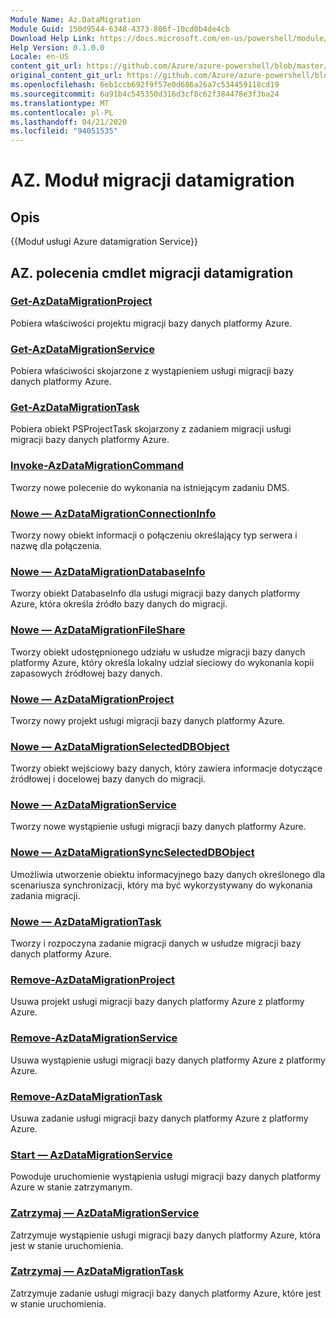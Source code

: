 ```yaml
---
Module Name: Az.DataMigration
Module Guid: 150d9544-6348-4373-806f-10cd0b4de4cb
Download Help Link: https://docs.microsoft.com/en-us/powershell/module/az.datamigration
Help Version: 0.1.0.0
Locale: en-US
content_git_url: https://github.com/Azure/azure-powershell/blob/master/src/DataMigration/DataMigration/help/Az.DataMigration.md
original_content_git_url: https://github.com/Azure/azure-powershell/blob/master/src/DataMigration/DataMigration/help/Az.DataMigration.md
ms.openlocfilehash: 6eb1ccb692f9f57e0d686a26a7c534459118cd19
ms.sourcegitcommit: 6a91b4c545350d316d3cf8c62f384478e3f3ba24
ms.translationtype: MT
ms.contentlocale: pl-PL
ms.lasthandoff: 04/21/2020
ms.locfileid: "94051535"
---
```

# AZ. Moduł migracji datamigration
## Opis
{{Moduł usługi Azure datamigration Service}}

## AZ. polecenia cmdlet migracji datamigration
### [Get-AzDataMigrationProject](Get-AzDataMigrationProject.md)
Pobiera właściwości projektu migracji bazy danych platformy Azure.

### [Get-AzDataMigrationService](Get-AzDataMigrationService.md)
Pobiera właściwości skojarzone z wystąpieniem usługi migracji bazy danych platformy Azure. 

### [Get-AzDataMigrationTask](Get-AzDataMigrationTask.md)
Pobiera obiekt PSProjectTask skojarzony z zadaniem migracji usługi migracji bazy danych platformy Azure.

### [Invoke-AzDataMigrationCommand](Invoke-AzDataMigrationCommand.md)
Tworzy nowe polecenie do wykonania na istniejącym zadaniu DMS.

### [Nowe — AzDataMigrationConnectionInfo](New-AzDataMigrationConnectionInfo.md)
Tworzy nowy obiekt informacji o połączeniu określający typ serwera i nazwę dla połączenia.

### [Nowe — AzDataMigrationDatabaseInfo](New-AzDataMigrationDatabaseInfo.md)
Tworzy obiekt DatabaseInfo dla usługi migracji bazy danych platformy Azure, która określa źródło bazy danych do migracji.

### [Nowe — AzDataMigrationFileShare](New-AzDataMigrationFileShare.md)
Tworzy obiekt udostępnionego udziału w usłudze migracji bazy danych platformy Azure, który określa lokalny udział sieciowy do wykonania kopii zapasowych źródłowej bazy danych.

### [Nowe — AzDataMigrationProject](New-AzDataMigrationProject.md)
Tworzy nowy projekt usługi migracji bazy danych platformy Azure.

### [Nowe — AzDataMigrationSelectedDBObject](New-AzDataMigrationSelectedDBObject.md)
Tworzy obiekt wejściowy bazy danych, który zawiera informacje dotyczące źródłowej i docelowej bazy danych do migracji.

### [Nowe — AzDataMigrationService](New-AzDataMigrationService.md)
Tworzy nowe wystąpienie usługi migracji bazy danych platformy Azure.

### [Nowe — AzDataMigrationSyncSelectedDBObject](New-AzDataMigrationSyncSelectedDBObject.md)
Umożliwia utworzenie obiektu informacyjnego bazy danych określonego dla scenariusza synchronizacji, który ma być wykorzystywany do wykonania zadania migracji.

### [Nowe — AzDataMigrationTask](New-AzDataMigrationTask.md)
Tworzy i rozpoczyna zadanie migracji danych w usłudze migracji bazy danych platformy Azure.

### [Remove-AzDataMigrationProject](Remove-AzDataMigrationProject.md)
Usuwa projekt usługi migracji bazy danych platformy Azure z platformy Azure.

### [Remove-AzDataMigrationService](Remove-AzDataMigrationService.md)
Usuwa wystąpienie usługi migracji bazy danych platformy Azure z platformy Azure.

### [Remove-AzDataMigrationTask](Remove-AzDataMigrationTask.md)
Usuwa zadanie usługi migracji bazy danych platformy Azure z platformy Azure.

### [Start — AzDataMigrationService](Start-AzDataMigrationService.md)
Powoduje uruchomienie wystąpienia usługi migracji bazy danych platformy Azure w stanie zatrzymanym. 

### [Zatrzymaj — AzDataMigrationService](Stop-AzDataMigrationService.md)
Zatrzymuje wystąpienie usługi migracji bazy danych platformy Azure, która jest w stanie uruchomienia.

### [Zatrzymaj — AzDataMigrationTask](Stop-AzDataMigrationTask.md)
Zatrzymuje zadanie usługi migracji bazy danych platformy Azure, które jest w stanie uruchomienia.

